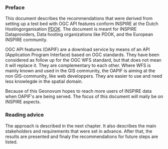 ### Preface

This document describes the recommendations that were derived from setting up a test bed with OGC API features conform INSPIRE at the Dutch Hostingorganisation [PDOK](https://www.pdok.nl/).
The document is meant for INSPIRE Dataproviders, Data hosting organizations like PDOK, and the European INSPIRE community.

OGC API features (OAPIF) are a download service by means of an API (Application Program Interface) based on OGC standards. They have been considered as follow up for the OGC WFS standard, but that does not mean it will replace it.
They are complementary to each other. Where WFS is mainly known and used in the GIS community, the OAPIF is aiming at the non GIS-community, like web developpers. They are easier to use and need less knowlegde in the spatial domain.

Because of this Geonovum hopes to reach more users of INSPIRE data when OAPIF's are being served. The focus of this document will maily be on INSPIRE aspects.

### Reading advice

The approach is described in the next chapter. It also describes the main stakeholders and requirements that were set in advance.
After that, the results are presented and finaly the recommendations for future steps are listed.

